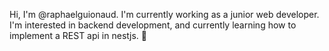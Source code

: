 Hi, I'm @raphaelguionaud. I'm currently working as a junior web developer.
I'm interested in backend development, and currently learning how to implement a REST api in nestjs. :lizard:
